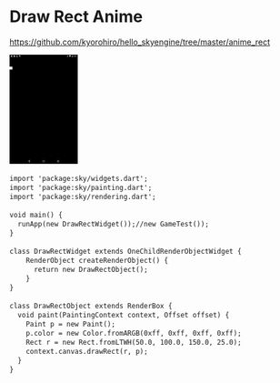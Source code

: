 # Draw Rect Anime

https://github.com/kyorohiro/hello_skyengine/tree/master/anime_rect

![](screen.png)

```
import 'package:sky/widgets.dart';
import 'package:sky/painting.dart';
import 'package:sky/rendering.dart';

void main() {
  runApp(new DrawRectWidget());//new GameTest());
}

class DrawRectWidget extends OneChildRenderObjectWidget {
    RenderObject createRenderObject() {
      return new DrawRectObject();
    }
}

class DrawRectObject extends RenderBox {
  void paint(PaintingContext context, Offset offset) {
    Paint p = new Paint();
    p.color = new Color.fromARGB(0xff, 0xff, 0xff, 0xff);
    Rect r = new Rect.fromLTWH(50.0, 100.0, 150.0, 25.0);
    context.canvas.drawRect(r, p);
  }
}
```